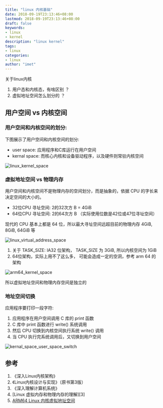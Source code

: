```yaml
---
title: "linux 内核基础"
date: 2018-09-19T23:13:46+08:00
lastmod: 2018-09-19T23:13:46+08:00
draft: false
keywords:
- linux
- kernel
description: "linux kernel"
tags:
- linux
categories:
- linux
author: "imet"
---
```


关于linux内核

1. 用户态和内核态，有啥区别 ？
2. 虚拟地址空间怎么划分的 ？

<!--more-->

## 用户空间 vs 内核空间

### 用户空间和内核空间的划分:

下图展示了用户空间和内核空间的划分:

- user space: 应用程序和C库运行在用户空间
- kernal space: 而核心内核和设备驱动程序，以及硬件则常驻内核空间

![linux_kernel_space]( http://p0.img.imet.top/op/20180919234210_linux_kernel_space.png)

### 虚拟地址空间 vs 物理内存

用户空间和内核空间不是物理内存的空间划分，而是抽象的，依据 CPU 的字长来决定空间的大小的。

- 32位CPU 寻址空间: 2的32次方 B = 4GiB
- 64位CPU 寻址空间: 2的64次方 B （实际使用位数是42位或47位寻址空间）

现代的 CPU 基本上都是 64 位，所以最大寻址空间远超目前的物理内存 4GiB, 8GiB, 64GiB 等

![linux_virtual_address_space]( http://p0.img.imet.top/op/20180920002244_virtual_address_space.png)

1. 关于 TASK_SIZE:  IA32 位架构， TASK_SIZE 为 3GiB, 所以内核空间为 1GiB
2. 64位架构，实际上用不了这么多， 可能会造成一定的空洞，参考 arm 64 的架构

![arm64_kernel_space]( http://p0.img.imet.top/op/20180920004223_arm64_kernel_space.png)

所以虚拟地址空间和物理内存空间是独立的

### 地址空间切换

应用程序要打印一段字符:
1. 应用程序在用户空间调用 C 库的 print 函数
2. C 库中 print 函数进行 write() 系统调用
3. 然后 CPU 切换到内核空间执行系统 write() 调用
4. 当 CPU 执行完系统调用后，又切换到用户空间

![kernal_space_user_space_switch]( http://p0.img.imet.top/op/20180920004602_kernel_space_user_space_switch.png)



## 参考
1. 《深入Linux内核架构》
2. 《Linux内核设计与实现》（原书第3版）
3. 《深入理解计算机系统》
4. [Linux 虚拟内存和物理内存的理解][3]
5. [ARM64 Linux 内核虚拟地址空间][4]

[4]: https://www.cnblogs.com/dyllove98/archive/2013/06/12/3132940.html "Linux 虚拟内存和物理内存的理解"
[5]: https://geneblue.github.io/2017/04/02/ARM64%20Linux%20%E5%86%85%E6%A0%B8%E8%99%9A%E6%8B%9F%E5%9C%B0%E5%9D%80%E7%A9%BA%E9%97%B4/ "ARM64 Linux 内核虚拟地址空间"
